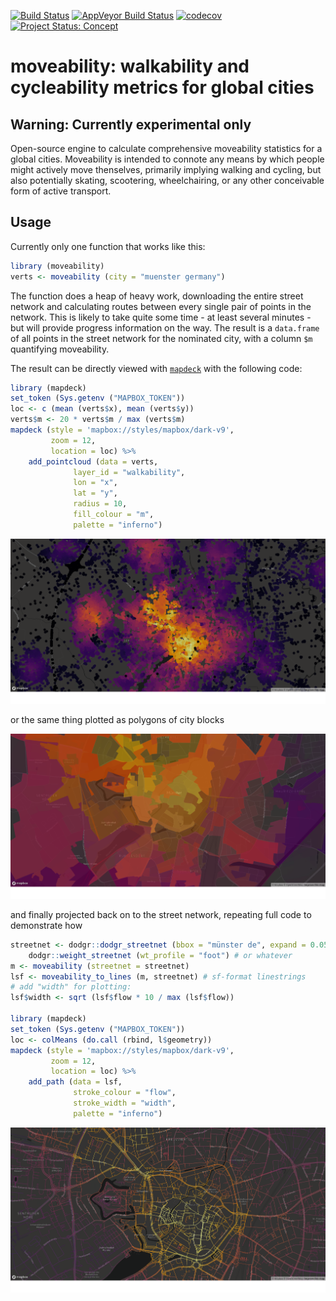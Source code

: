 <!-- README.md is generated from README.Rmd. Please edit that file -->

[![Build
Status](https://travis-ci.org/moveability/moveability.svg)](https://travis-ci.org/moveability/moveability)
[![AppVeyor Build
Status](https://ci.appveyor.com/api/projects/status/github/moveability/moveability?branch=master&svg=true)](https://ci.appveyor.com/project/moveability/moveability)
[![codecov](https://codecov.io/gh/moveability/moveability/branch/master/graph/badge.svg)](https://codecov.io/gh/moveability/moveability)
[![Project Status:
Concept](http://www.repostatus.org/badges/latest/concept.svg)](http://www.repostatus.org/#concept)

# moveability: walkability and cycleability metrics for global cities

## Warning: Currently experimental only

Open-source engine to calculate comprehensive moveability statistics for
a global cities. Moveability is intended to connote any means by which
people might actively move thenselves, primarily implying walking and
cycling, but also potentially skating, scootering, wheelchairing, or any
other conceivable form of active transport.

## Usage

Currently only one function that works like this:

``` r
library (moveability)
verts <- moveability (city = "muenster germany")
```

The function does a heap of heavy work, downloading the entire street
network and calculating routes between every single pair of points in
the network. This is likely to take quite some time - at least several
minutes - but will provide progress information on the way. The result
is a `data.frame` of all points in the street network for the nominated
city, with a column `$m` quantifying moveability.

The result can be directly viewed with
[`mapdeck`](https://github.com/SymbolixAU/mapdeck) with the following
code:

``` r
library (mapdeck)
set_token (Sys.getenv ("MAPBOX_TOKEN"))
loc <- c (mean (verts$x), mean (verts$y))
verts$m <- 20 * verts$m / max (verts$m)
mapdeck (style = 'mapbox://styles/mapbox/dark-v9',
         zoom = 12,
         location = loc) %>%
    add_pointcloud (data = verts,
              layer_id = "walkability",
              lon = "x",
              lat = "y",
              radius = 10,
              fill_colour = "m",
              palette = "inferno")
```

![](demo.png)

or the same thing plotted as polygons of city blocks

![](demo-polygons.png)

and finally projected back on to the street network, repeating full code
to demonstrate how

``` r
streetnet <- dodgr::dodgr_streetnet (bbox = "münster de", expand = 0.05) %>%
    dodgr::weight_streetnet (wt_profile = "foot") # or whatever
m <- moveability (streetnet = streetnet)
lsf <- moveability_to_lines (m, streetnet) # sf-format linestrings
# add "width" for plotting:
lsf$width <- sqrt (lsf$flow * 10 / max (lsf$flow))

library (mapdeck)
set_token (Sys.getenv ("MAPBOX_TOKEN"))
loc <- colMeans (do.call (rbind, l$geometry))
mapdeck (style = 'mapbox://styles/mapbox/dark-v9',
         zoom = 12,
         location = loc) %>%
    add_path (data = lsf,
              stroke_colour = "flow",
              stroke_width = "width",
              palette = "inferno")
```

![](demo-lines.png)
